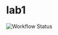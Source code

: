 # lab1

![Workflow Status](https://img.shields.io/github/workflow/status/asif741852014/lab1/tag.yml)
